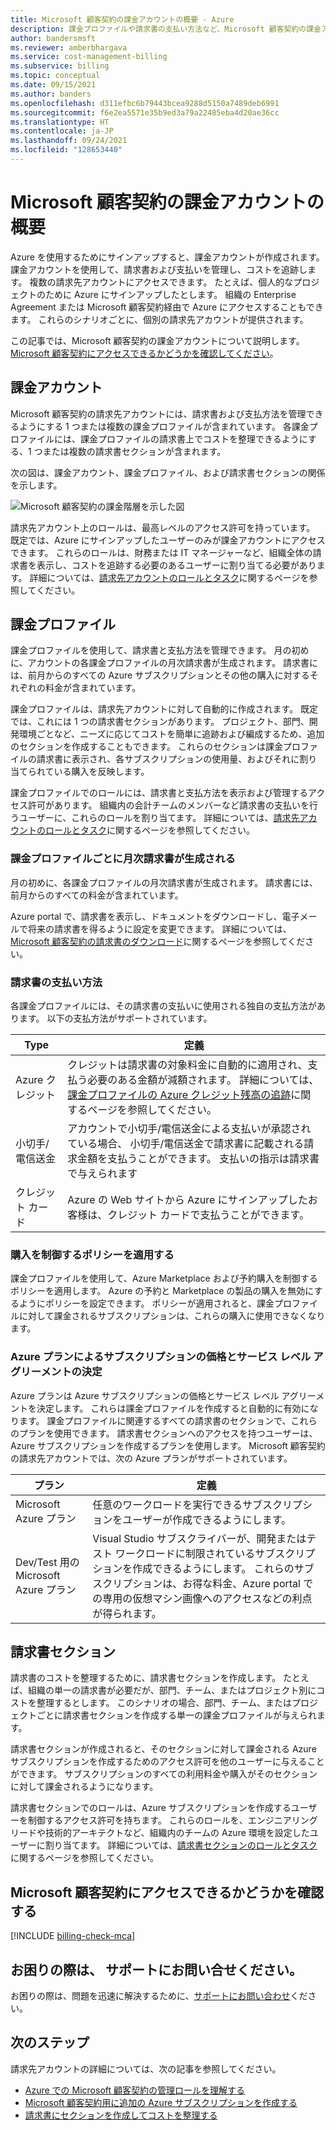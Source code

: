 ```yaml
---
title: Microsoft 顧客契約の課金アカウントの概要 - Azure
description: 課金プロファイルや請求書の支払い方法など、Microsoft 顧客契約の課金アカウントについて説明します。
author: bandersmsft
ms.reviewer: amberbhargava
ms.service: cost-management-billing
ms.subservice: billing
ms.topic: conceptual
ms.date: 09/15/2021
ms.author: banders
ms.openlocfilehash: d311efbc6b79443bcea9288d5150a7489deb6991
ms.sourcegitcommit: f6e2ea5571e35b9ed3a79a22485eba4d20ae36cc
ms.translationtype: HT
ms.contentlocale: ja-JP
ms.lasthandoff: 09/24/2021
ms.locfileid: "128653440"
---
```

# <a name="get-started-with-your-microsoft-customer-agreement-billing-account"></a>Microsoft 顧客契約の課金アカウントの概要

Azure を使用するためにサインアップすると、課金アカウントが作成されます。 課金アカウントを使用して、請求書および支払いを管理し、コストを追跡します。 複数の請求先アカウントにアクセスできます。 たとえば、個人的なプロジェクトのために Azure にサインアップしたとします。 組織の Enterprise Agreement または Microsoft 顧客契約経由で Azure にアクセスすることもできます。 これらのシナリオごとに、個別の請求先アカウントが提供されます。

この記事では、Microsoft 顧客契約の課金アカウントについて説明します。 [Microsoft 顧客契約にアクセスできるかどうかを確認してください](#check-access-to-a-microsoft-customer-agreement)。

## <a name="your-billing-account"></a>課金アカウント

Microsoft 顧客契約の請求先アカウントには、請求書および支払方法を管理できるようにする 1 つまたは複数の課金プロファイルが含まれています。 各課金プロファイルには、課金プロファイルの請求書上でコストを整理できるようにする、1 つまたは複数の請求書セクションが含まれます。

次の図は、課金アカウント、課金プロファイル、および請求書セクションの関係を示します。

![Microsoft 顧客契約の課金階層を示した図](./media/mca-overview/mca-billing-hierarchy.png)

請求先アカウント上のロールは、最高レベルのアクセス許可を持っています。 既定では、Azure にサインアップしたユーザーのみが課金アカウントにアクセスできます。 これらのロールは、財務または IT マネージャーなど、組織全体の請求書を表示し、コストを追跡する必要のあるユーザーに割り当てる必要があります。 詳細については、[請求先アカウントのロールとタスク](../manage/understand-mca-roles.md#billing-account-roles-and-tasks)に関するページを参照してください。

## <a name="billing-profiles"></a>課金プロファイル

課金プロファイルを使用して、請求書と支払方法を管理できます。 月の初めに、アカウントの各課金プロファイルの月次請求書が生成されます。 請求書には、前月からのすべての Azure サブスクリプションとその他の購入に対するそれぞれの料金が含まれています。

課金プロファイルは、請求先アカウントに対して自動的に作成されます。 既定では、これには 1 つの請求書セクションがあります。 プロジェクト、部門、開発環境ごとなど、ニーズに応じてコストを簡単に追跡および編成するため、追加のセクションを作成することもできます。 これらのセクションは課金プロファイルの請求書に表示され、各サブスクリプションの使用量、およびそれに割り当てられている購入を反映します。

課金プロファイルでのロールには、請求書と支払方法を表示および管理するアクセス許可があります。 組織内の会計チームのメンバーなど請求書の支払いを行うユーザーに、これらのロールを割り当てます。 詳細については、[請求先アカウントのロールとタスク](../manage/understand-mca-roles.md#billing-profile-roles-and-tasks)に関するページを参照してください。

### <a name="each-billing-profile-gets-a-monthly-invoice"></a>課金プロファイルごとに月次請求書が生成される

月の初めに、各課金プロファイルの月次請求書が生成されます。 請求書には、前月からのすべての料金が含まれています。

Azure portal で、請求書を表示し、ドキュメントをダウンロードし、電子メールで将来の請求書を得るように設定を変更できます。 詳細については、[Microsoft 顧客契約の請求書のダウンロード](../manage/download-azure-invoice-daily-usage-date.md#download-invoices-for-a-microsoft-customer-agreement)に関するページを参照してください。

### <a name="invoice-payment-methods"></a>請求書の支払い方法

各課金プロファイルには、その請求書の支払いに使用される独自の支払方法があります。 以下の支払方法がサポートされています。

| Type             | 定義  |
|------------------|-------------|
|Azure クレジット    |  クレジットは請求書の対象料金に自動的に適用され、支払う必要のある金額が減額されます。 詳細については、[課金プロファイルの Azure クレジット残高の追跡](../manage/mca-check-azure-credits-balance.md)に関するページを参照してください。 |
|小切手/電信送金 | アカウントで小切手/電信送金による支払いが承認されている場合、 小切手/電信送金で請求書に記載される請求金額を支払うことができます。 支払いの指示は請求書で与えられます |
|クレジット カード | Azure の Web サイトから Azure にサインアップしたお客様は、クレジット カードで支払うことができます。 |

### <a name="apply-policies-to-control-purchases"></a>購入を制御するポリシーを適用する

課金プロファイルを使用して、Azure Marketplace および予約購入を制御するポリシーを適用します。 Azure の予約と Marketplace の製品の購入を無効にするようにポリシーを設定できます。 ポリシーが適用されると、課金プロファイルに対して課金されるサブスクリプションは、これらの購入に使用できなくなります。

### <a name="azure-plans-determine-pricing-and-service-level-agreement-for-subscriptions"></a>Azure プランによるサブスクリプションの価格とサービス レベル アグリーメントの決定

Azure プランは Azure サブスクリプションの価格とサービス レベル アグリーメントを決定します。 これらは課金プロファイルを作成すると自動的に有効になります。 課金プロファイルに関連するすべての請求書のセクションで、これらのプランを使用できます。 請求書セクションへのアクセスを持つユーザーは、Azure サブスクリプションを作成するプランを使用します。 Microsoft 顧客契約の請求先アカウントでは、次の Azure プランがサポートされています。

| プラン             | 定義  |
|------------------|-------------|
|Microsoft Azure プラン   | 任意のワークロードを実行できるサブスクリプションをユーザーが作成できるようにします。  |
|Dev/Test 用の Microsoft Azure プラン | Visual Studio サブスクライバーが、開発またはテスト ワークロードに制限されているサブスクリプションを作成できるようにします。 これらのサブスクリプションは、お得な料金、Azure portal での専用の仮想マシン画像へのアクセスなどの利点が得られます。 |

## <a name="invoice-sections"></a>請求書セクション

請求書のコストを整理するために、請求書セクションを作成します。 たとえば、組織の単一の請求書が必要だが、部門、チーム、またはプロジェクト別にコストを整理するとします。 このシナリオの場合、部門、チーム、またはプロジェクトごとに請求書セクションを作成する単一の課金プロファイルが与えられます。

請求書セクションが作成されると、そのセクションに対して課金される Azure サブスクリプションを作成するためのアクセス許可を他のユーザーに与えることができます。 サブスクリプションのすべての利用料金や購入がそのセクションに対して課金されるようになります。

請求書セクションでのロールは、Azure サブスクリプションを作成するユーザーを制御するアクセス許可を持ちます。 これらのロールを、エンジニアリング リードや技術的アーキテクトなど、組織内のチームの Azure 環境を設定したユーザーに割り当てます。 詳細については、[請求書セクションのロールとタスク](../manage/understand-mca-roles.md#invoice-section-roles-and-tasks)に関するページを参照してください。

## <a name="check-access-to-a-microsoft-customer-agreement"></a>Microsoft 顧客契約にアクセスできるかどうかを確認する
[!INCLUDE [billing-check-mca](../../../includes/billing-check-mca.md)]

## <a name="need-help-contact-support"></a>お困りの際は、 サポートにお問い合せください。

お困りの際は、問題を迅速に解決するために、[サポートにお問い合わせ](https://portal.azure.com/?#blade/Microsoft_Azure_Support/HelpAndSupportBlade)ください。

## <a name="next-steps"></a>次のステップ

請求先アカウントの詳細については、次の記事を参照してください。

- [Azure での Microsoft 顧客契約の管理ロールを理解する](../manage/understand-mca-roles.md)
- [Microsoft 顧客契約用に追加の Azure サブスクリプションを作成する](../manage/create-subscription.md)
- [請求書にセクションを作成してコストを整理する](../manage/mca-section-invoice.md)
